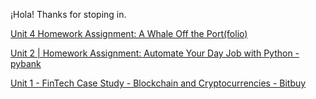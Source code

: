 ¡Hola! Thanks for stoping in.

[Unit 4 Homework Assignment: A Whale Off the Port(folio)](https://github.com/tiyub/Assignments-UTOR-VIRT-FIN-PT-11-2021-U-C/tree/main/unit-4-homework-assignment-a-whale-off-the-port-folio)

[Unit 2 | Homework Assignment: Automate Your Day Job with Python - pybank](https://github.com/tiyub/Assignments-UTOR-VIRT-FIN-PT-11-2021-U-C/tree/main/unit-2-python-homework/pybank)

[Unit 1 - FinTech Case Study - Blockchain and Cryptocurrencies - Bitbuy](https://github.com/tiyub/Assignments-UTOR-VIRT-FIN-PT-11-2021-U-C/tree/main/Unit-1-FinTech-Case-Study#readme)

